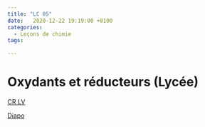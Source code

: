 ```yaml
---
title: "LC 05"
date:   2020-12-22 19:19:00 +0100
categories:
  - Leçons de chimie
tags:

---
```

# Oxydants et réducteurs (Lycée)

[CR LV](/assets/pdf/LC05.pdf)

<object class="pdf fitvidsignore" data="/assets/pdf/LC05.pdf" type="application/pdf"></object>

<a href="/assets/pptx/LC05.pptx" download>Diapo</a>
